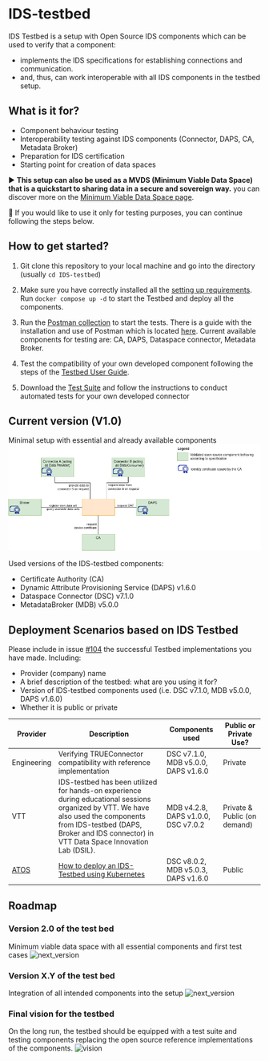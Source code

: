 # IDS-testbed

IDS Testbed is a setup with Open Source IDS components which can be used to verify that a component:
- implements the IDS specifications for establishing connections and communication.
- and, thus, can work interoperable with all IDS components in the testbed setup.

## What is it for?

- Component behaviour testing
- Interoperability testing against IDS components (Connector, DAPS, CA, Metadata Broker)
- Preparation for IDS certification
- Starting point for creation of data spaces

:arrow_forward: **This setup can also be used as a MVDS (Minimum Viable Data Space) that is a quickstart to sharing data in a secure and sovereign way.** you can discover more on the [Minimum Viable Data Space page](/minimum-viable-data-space/MVDS.md).

:arrow_down_small: If you would like to use it only for testing purposes, you can continue following the steps below.

## How to get started?

1. Git clone this repository to your local machine and go into the directory (usually ```cd IDS-testbed```) 

2. Make sure you have correctly installed all the [setting up requirements](https://github.com/International-Data-Spaces-Association/IDS-testbed/blob/master/InstallationGuide.md#target-view-preconfigured-testbed). Run ```docker compose up -d``` to start the Testbed and deploy all the components.
   
3. Run the [Postman collection](https://github.com/International-Data-Spaces-Association/IDS-testbed/blob/master/TestbedPreconfiguration.postman_collection.json) to start the tests. There is a guide with the installation and use of Postman which is located [here](https://github.com/International-Data-Spaces-Association/IDS-testbed/blob/master/PreparingPreconfiguredSetup.md#guide-for-preparing-and-validating-the-preconfigured-setup). Current available components for testing are: CA, DAPS, Dataspace connector, Metadata Broker.

4. Test the compatibility of your own developed component following the steps of the [Testbed User Guide](./TestbedUserGuide.md).

5. Download the [Test Suite](https://gitlab.cc-asp.fraunhofer.de/ksa/ids-certification-testing) and follow the instructions to conduct automated tests for your own developed connector

## Current version (V1.0)

Minimal setup with essential and already available components
![first_version](./pictures/MVDS-Testbed_1.0.png)

Used versions of the IDS-testbed components: 
- Certificate Authority (CA)
- Dynamic Attribute Provisioning Service (DAPS) v1.6.0
- Dataspace Connector (DSC) v7.1.0
- MetadataBroker (MDB) v5.0.0

## Deployment Scenarios based on IDS Testbed

Please include in issue [#104](https://github.com/International-Data-Spaces-Association/IDS-testbed/issues/104) the successful Testbed implementations you have made. Including:
-	Provider (company) name
-	A brief description of the testbed: what are you using it for?
-	Version of IDS-testbed components used (i.e. DSC v7.1.0, MDB v5.0.0, DAPS v1.6.0)
-	Whether it is public or private

| Provider      | Description     |   Components used |  Public or Private Use? |
| ------------- | --------------- |   --------------- | ------------------------
|  Engineering | Verifying TRUEConnector compatibility with reference implementation | DSC v7.1.0, MDB v5.0.0, DAPS v1.6.0 | Private |
|  VTT | IDS-testbed has been utilized for hands-on experience during educational sessions organized by VTT. We have also used the components from IDS-testbed (DAPS, Broker and IDS connector) in VTT Data Space Innovation Lab (DSIL).| MDB v4.2.8, DAPS v1.0.0, DSC v7.0.2 | Private & Public (on demand) |
|  [ATOS](https://atos.net/es/spain) | [How to deploy an IDS-Testbed using Kubernetes](https://github.com/International-Data-Spaces-Association/IDS-Deployment-Scenarios/blob/main/Deployment-Scenarios/minimum-viable-data-space-using-k8s.md) | DSC v8.0.2,  MDB v5.0.3, DAPS v1.6.0 | Public |


## Roadmap
### Version 2.0 of the test bed

Minimum viable data space with all essential components and first test cases
![next_version](./pictures/Testbed_2.0.png)

### Version X.Y of the test bed

Integration of all intended components into the setup
![next_version](./pictures/Testbed_X.Y.png)

### Final vision for the testbed

On the long run, the testbed should be equipped with a test suite and testing components replacing the  open source reference implementations of the components.
![vision](./pictures/Testbed_vision.png)
